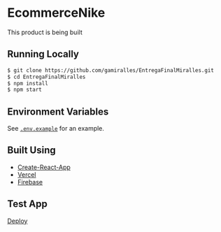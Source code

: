 # EcommerceNike

This product is being built

## Running Locally

```bash
$ git clone https://github.com/gamiralles/EntregaFinalMiralles.git
$ cd EntregaFinalMiralles
$ npm install
$ npm start
```

## Environment Variables

See [`.env.example`](https://github.com/gamiralles/EntregaFinalMiralles/blob/main/src/.env.example) for an example.

## Built Using

- [Create-React-App](https://create-react-app.dev/)
- [Vercel](https://vercel.com)
- [Firebase](https://firebase.com)

## Test App 

[Deploy](https://ecommercenike.vercel.app/)